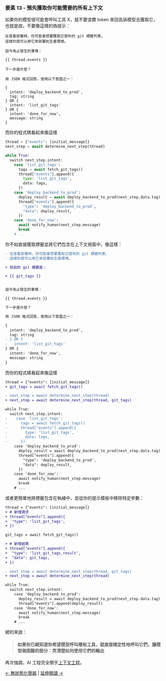### 要素 13 - 預先獲取你可能需要的所有上下文

如果你的模型很可能會呼叫工具 X，就不要浪費 token 來回告訴模型去獲取它，也就是說，不要像這樣的偽提示：

```jinja
在查看部署時，你可能會想要獲取已發布的 git 標籤列表，
這樣你就可以用它來部署到生產環境。

迴今為止發生的事情：

{{ thread.events }}

下一步是什麼？

用 JSON 格式回答，使用以下意圖之一：

{
  intent: 'deploy_backend_to_prod',
  tag: string
} OR {
  intent: 'list_git_tags'
} OR {
  intent: 'done_for_now',
  message: string
}
```

而你的程式碼看起來像這樣

```python
thread = {"events": [initial_message]}
next_step = await determine_next_step(thread)

while True:
  switch next_step.intent:
    case 'list_git_tags':
      tags = await fetch_git_tags()
      thread["events"].append({
        type: 'list_git_tags',
        data: tags,
      })
    case 'deploy_backend_to_prod':
      deploy_result = await deploy_backend_to_prod(next_step.data.tag)
      thread["events"].append({
        "type": 'deploy_backend_to_prod',
        "data": deploy_result,
      })
    case 'done_for_now':
      await notify_human(next_step.message)
      break
    # ...
```

你不如直接獲取標籤並將它們包含在上下文視窗中，像這樣：

```diff
- 在查看部署時，你可能會想要獲取已發布的 git 標籤列表，
- 這樣你就可以用它來部署到生產環境。

+ 目前的 git 標籤是：

+ {{ git_tags }}


迴今為止發生的事情：

{{ thread.events }}

下一步是什麼？

用 JSON 格式回答，使用以下意圖之一：

{
  intent: 'deploy_backend_to_prod',
  tag: string
- } OR {
-   intent: 'list_git_tags'
} OR {
  intent: 'done_for_now',
  message: string
}

```

而你的程式碼看起來像這樣

```diff
thread = {"events": [initial_message]}
+ git_tags = await fetch_git_tags()

- next_step = await determine_next_step(thread)
+ next_step = await determine_next_step(thread, git_tags)

while True:
  switch next_step.intent:
-    case 'list_git_tags':
-      tags = await fetch_git_tags()
-      thread["events"].append({
-        type: 'list_git_tags',
-        data: tags,
-      })
    case 'deploy_backend_to_prod':
      deploy_result = await deploy_backend_to_prod(next_step.data.tag)
      thread["events"].append({
        "type": 'deploy_backend_to_prod',
        "data": deploy_result,
      })
    case 'done_for_now':
      await notify_human(next_step.message)
      break
    # ...
```

或者更簡單地將標籤包含在執緒中，並從你的提示模板中移除特定參數：

```diff
thread = {"events": [initial_message]}
+ # 新增請求
+ thread["events"].append({
+  "type": 'list_git_tags',
+ })

git_tags = await fetch_git_tags()

+ # 新增結果
+ thread["events"].append({
+  "type": 'list_git_tags_result',
+  "data": git_tags,
+ })

- next_step = await determine_next_step(thread, git_tags)
+ next_step = await determine_next_step(thread)

while True:
  switch next_step.intent:
    case 'deploy_backend_to_prod':
      deploy_result = await deploy_backend_to_prod(next_step.data.tag)
      thread["events"].append(deploy_result)
    case 'done_for_now':
      await notify_human(next_step.message)
      break
    # ...
```

總的來說：

> #### 如果你已經知道你希望模型呼叫哪些工具，就直接確定性地呼叫它們，讓模型做困難的部分：弄清楚如何使用它們的輸出

再次強調，AI 工程完全關乎[上下文工程](https://github.com/circleghost/12-factor-agents/blob/main/content/factor-03-own-your-context-window.md)。

[← 無狀態化簡器](https://github.com/circleghost/12-factor-agents/blob/main/content/factor-12-stateless-reducer.md) | [延伸閱讀 →](https://github.com/circleghost/12-factor-agents/blob/main/README.md#related-resources)
